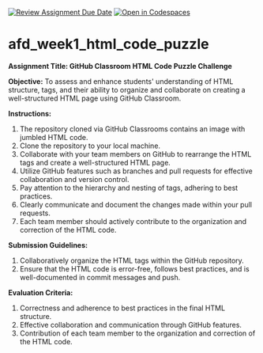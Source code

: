 [![Review Assignment Due Date](https://classroom.github.com/assets/deadline-readme-button-24ddc0f5d75046c5622901739e7c5dd533143b0c8e959d652212380cedb1ea36.svg)](https://classroom.github.com/a/6fEQ-wNh)
[![Open in Codespaces](https://classroom.github.com/assets/launch-codespace-7f7980b617ed060a017424585567c406b6ee15c891e84e1186181d67ecf80aa0.svg)](https://classroom.github.com/open-in-codespaces?assignment_repo_id=15036414)
# afd_week1_html_code_puzzle

**Assignment Title: GitHub Classroom HTML Code Puzzle Challenge**

**Objective:**
To assess and enhance students' understanding of HTML structure, tags, and their ability to organize and collaborate on creating a well-structured HTML page using GitHub Classroom.

**Instructions:**
1. The repository cloned via GitHub Classrooms contains an image with jumbled HTML code.
2. Clone the repository to your local machine.
3. Collaborate with your team members on GitHub to rearrange the HTML tags and create a well-structured HTML page.
4. Utilize GitHub features such as branches and pull requests for effective collaboration and version control.
5. Pay attention to the hierarchy and nesting of tags, adhering to best practices.
6. Clearly communicate and document the changes made within your pull requests.
7. Each team member should actively contribute to the organization and correction of the HTML code.

**Submission Guidelines:**
1. Collaboratively organize the HTML tags within the GitHub repository.
2. Ensure that the HTML code is error-free, follows best practices, and is well-documented in commit messages and push.

**Evaluation Criteria:**
1. Correctness and adherence to best practices in the final HTML structure.
2. Effective collaboration and communication through GitHub features.
3. Contribution of each team member to the organization and correction of the HTML code.
